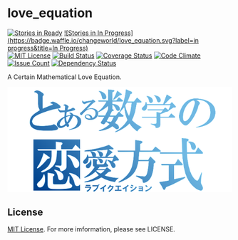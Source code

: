 # love_equation

[![Stories in Ready](https://badge.waffle.io/changeworld/love_equation.svg?label=ready&title=Ready)](http://waffle.io/changeworld/love_equation)
[![Stories in In Progress](https://badge.waffle.io/changeworld/love_equation.svg?label=in progress&title=In Progress)](http://waffle.io/changeworld/love_equation)  
[![MIT License](https://img.shields.io/badge/license-MIT-blue.svg)](LICENSE)
[![Build Status](https://travis-ci.org/changeworld/love_equation.svg?branch=master)](https://travis-ci.org/changeworld/love_equation)
[![Coverage Status](https://coveralls.io/repos/changeworld/love_equation/badge.svg?branch=feature%2Fgem_coveralls&service=github)](https://coveralls.io/github/changeworld/love_equation?branch=feature%2Fgem_coveralls)
[![Code Climate](https://codeclimate.com/github/changeworld/love_equation/badges/gpa.svg)](https://codeclimate.com/github/changeworld/love_equation)
[![Issue Count](https://codeclimate.com/github/changeworld/love_equation/badges/issue_count.svg)](https://codeclimate.com/github/changeworld/love_equation)
[![Dependency Status](https://gemnasium.com/badges/github.com/changeworld/love_equation.svg)](https://gemnasium.com/github.com/changeworld/love_equation)

A Certain Mathematical Love Equation.

![logo](https://github.com/changeworld/love_equation/blob/master/app/assets/images/logo.png?raw=true)

## License

[MIT License](LICENSE). For more imformation, please see LICENSE.
